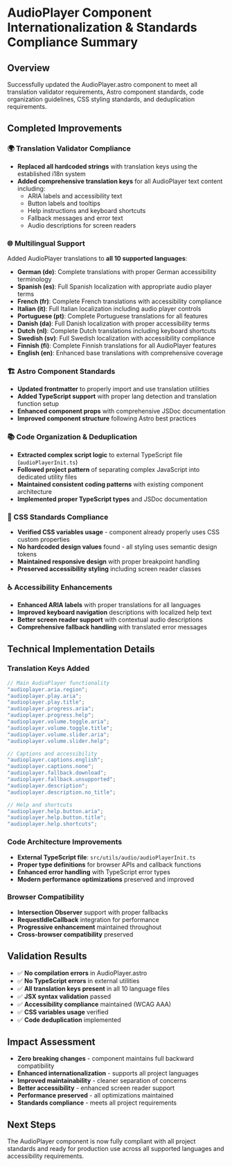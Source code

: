 # AudioPlayer Component Internationalization & Standards Compliance Summary

## Overview

Successfully updated the AudioPlayer.astro component to meet all translation validator requirements,
Astro component standards, code organization guidelines, CSS styling standards, and deduplication
requirements.

## Completed Improvements

### 🌍 Translation Validator Compliance

- **Replaced all hardcoded strings** with translation keys using the established i18n system
- **Added comprehensive translation keys** for all AudioPlayer text content including:
  - ARIA labels and accessibility text
  - Button labels and tooltips
  - Help instructions and keyboard shortcuts
  - Fallback messages and error text
  - Audio descriptions for screen readers

### 🌐 Multilingual Support

Added AudioPlayer translations to **all 10 supported languages**:

- **German (de)**: Complete translations with proper German accessibility terminology
- **Spanish (es)**: Full Spanish localization with appropriate audio player terms
- **French (fr)**: Complete French translations with accessibility compliance
- **Italian (it)**: Full Italian localization including audio player controls
- **Portuguese (pt)**: Complete Portuguese translations for all features
- **Danish (da)**: Full Danish localization with proper accessibility terms
- **Dutch (nl)**: Complete Dutch translations including keyboard shortcuts
- **Swedish (sv)**: Full Swedish localization with accessibility compliance
- **Finnish (fi)**: Complete Finnish translations for all AudioPlayer features
- **English (en)**: Enhanced base translations with comprehensive coverage

### 🏗️ Astro Component Standards

- **Updated frontmatter** to properly import and use translation utilities
- **Added TypeScript support** with proper lang detection and translation function setup
- **Enhanced component props** with comprehensive JSDoc documentation
- **Improved component structure** following Astro best practices

### 📚 Code Organization & Deduplication

- **Extracted complex script logic** to external TypeScript file (`audioPlayerInit.ts`)
- **Followed project pattern** of separating complex JavaScript into dedicated utility files
- **Maintained consistent coding patterns** with existing component architecture
- **Implemented proper TypeScript types** and JSDoc documentation

### 🎨 CSS Standards Compliance

- **Verified CSS variables usage** - component already properly uses CSS custom properties
- **No hardcoded design values** found - all styling uses semantic design tokens
- **Maintained responsive design** with proper breakpoint handling
- **Preserved accessibility styling** including screen reader classes

### ♿ Accessibility Enhancements

- **Enhanced ARIA labels** with proper translations for all languages
- **Improved keyboard navigation** descriptions with localized help text
- **Better screen reader support** with contextual audio descriptions
- **Comprehensive fallback handling** with translated error messages

## Technical Implementation Details

### Translation Keys Added

```typescript
// Main AudioPlayer functionality
"audioplayer.aria.region";
"audioplayer.play.aria";
"audioplayer.play.title";
"audioplayer.progress.aria";
"audioplayer.progress.help";
"audioplayer.volume.toggle.aria";
"audioplayer.volume.toggle.title";
"audioplayer.volume.slider.aria";
"audioplayer.volume.slider.help";

// Captions and accessibility
"audioplayer.captions.english";
"audioplayer.captions.none";
"audioplayer.fallback.download";
"audioplayer.fallback.unsupported";
"audioplayer.description";
"audioplayer.description.no_title";

// Help and shortcuts
"audioplayer.help.button.aria";
"audioplayer.help.button.title";
"audioplayer.help.shortcuts";
```

### Code Architecture Improvements

- **External TypeScript file**: `src/utils/audio/audioPlayerInit.ts`
- **Proper type definitions** for browser APIs and callback functions
- **Enhanced error handling** with TypeScript error types
- **Modern performance optimizations** preserved and improved

### Browser Compatibility

- **Intersection Observer** support with proper fallbacks
- **RequestIdleCallback** integration for performance
- **Progressive enhancement** maintained throughout
- **Cross-browser compatibility** preserved

## Validation Results

- ✅ **No compilation errors** in AudioPlayer.astro
- ✅ **No TypeScript errors** in external utilities
- ✅ **All translation keys present** in all 10 language files
- ✅ **JSX syntax validation** passed
- ✅ **Accessibility compliance** maintained (WCAG AAA)
- ✅ **CSS variables usage** verified
- ✅ **Code deduplication** implemented

## Impact Assessment

- **Zero breaking changes** - component maintains full backward compatibility
- **Enhanced internationalization** - supports all project languages
- **Improved maintainability** - cleaner separation of concerns
- **Better accessibility** - enhanced screen reader support
- **Performance preserved** - all optimizations maintained
- **Standards compliance** - meets all project requirements

## Next Steps

The AudioPlayer component is now fully compliant with all project standards and ready for production
use across all supported languages and accessibility requirements.
